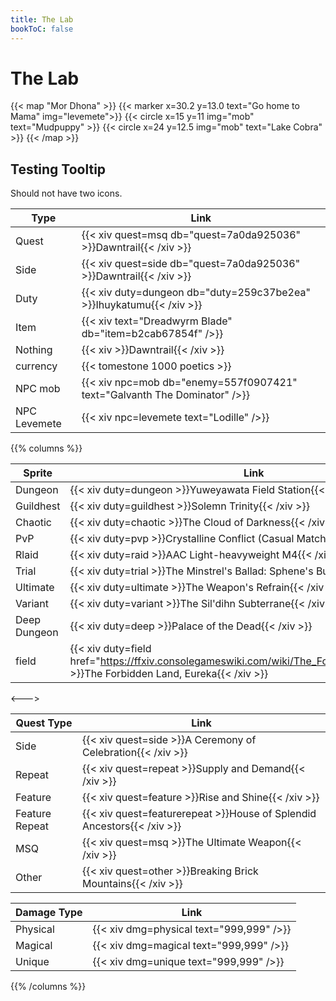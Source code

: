 ```yaml
---
title: The Lab
bookToC: false
---
```


# The Lab

{{< map "Mor Dhona" >}}
{{< marker x=30.2 y=13.0 text="Go home to Mama" img="levemete">}}
{{< circle x=15 y=11 img="mob" text="Mudpuppy" >}}
{{< circle x=24 y=12.5 img="mob" text="Lake Cobra" >}}
{{< /map >}}


## Testing Tooltip

Should not have two icons.

| Type   | Link |
|--------|------|
| Quest  | {{< xiv quest=msq db="quest=7a0da925036" >}}Dawntrail{{< /xiv >}} |
| Side | {{< xiv quest=side db="quest=7a0da925036" >}}Dawntrail{{< /xiv >}} |
| Duty | {{< xiv duty=dungeon db="duty=259c37be2ea" >}}Ihuykatumu{{< /xiv >}} |
| Item | {{< xiv text="Dreadwyrm Blade" db="item=b2cab67854f" />}} |
| Nothing | {{< xiv >}}Dawntrail{{< /xiv >}} |
| currency | {{< tomestone 1000 poetics >}} |
| NPC mob | {{< xiv npc=mob db="enemy=557f0907421" text="Galvanth The Dominator"  />}}
| NPC Levemete | {{< xiv npc=levemete text="Lodille"  />}}


{{% columns %}}

| Sprite      | Link  |
|-------------|-------|
| Dungeon     | {{< xiv duty=dungeon >}}Yuweyawata Field Station{{< /xiv >}} |
| Guildhest   | {{< xiv duty=guildhest >}}Solemn Trinity{{< /xiv >}} |
| Chaotic     | {{< xiv duty=chaotic >}}The Cloud of Darkness{{< /xiv >}} |
| PvP         | {{< xiv duty=pvp >}}Crystalline Conflict (Casual Match){{< /xiv >}} |
| Rlaid        | {{< xiv duty=raid >}}AAC Light-heavyweight M4{{< /xiv >}} |
| Trial       | {{< xiv duty=trial >}}The Minstrel's Ballad: Sphene's Burden{{< /xiv >}} |
| Ultimate    | {{< xiv duty=ultimate >}}The Weapon's Refrain{{< /xiv >}} |
| Variant     | {{< xiv duty=variant >}}The Sil'dihn Subterrane{{< /xiv >}} |
| Deep Dungeon| {{< xiv duty=deep >}}Palace of the Dead{{< /xiv >}} |
| field       | {{< xiv duty=field href="https://ffxiv.consolegameswiki.com/wiki/The_Forbidden_Land,_Eureka" >}}The Forbidden Land, Eureka{{< /xiv >}} |

<--->

| Quest Type  | Link |
|-------------|------|
| Side        | {{< xiv quest=side >}}A Ceremony of Celebration{{< /xiv >}} |
| Repeat      | {{< xiv quest=repeat >}}Supply and Demand{{< /xiv >}} |
| Feature     | {{< xiv quest=feature >}}Rise and Shine{{< /xiv >}} |
| Feature Repeat | {{< xiv quest=featurerepeat >}}House of Splendid Ancestors{{< /xiv >}} |
| MSQ         | {{< xiv quest=msq >}}The Ultimate Weapon{{< /xiv >}} |
| Other    | {{< xiv quest=other >}}Breaking Brick Mountains{{< /xiv >}} |


| Damage Type | Link |
|-------------|------|
| Physical | {{< xiv dmg=physical text="999,999" />}} |
| Magical | {{< xiv dmg=magical text="999,999" />}} |
| Unique | {{< xiv dmg=unique text="999,999" />}} |


{{% /columns %}}
